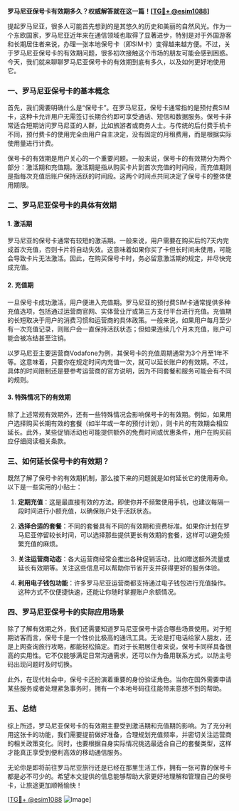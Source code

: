 **罗马尼亚保号卡有效期多久？权威解答就在这一篇！[[TG💪+ @esim1088](https://t.me/s/esim1088)]**

提起罗马尼亚，很多人可能首先想到的是其悠久的历史和美丽的自然风光。作为一个东欧国家，罗马尼亚近年来在通信领域也取得了显著进步，特别是对于外国游客和长期居住者来说，办理一张本地保号卡（即SIM卡）变得越来越方便。不过，关于罗马尼亚保号卡的有效期问题，很多初次接触这个市场的朋友可能会感到困惑。今天，我们就来聊聊罗马尼亚保号卡的有效期到底有多久，以及如何更好地使用它。

### 一、罗马尼亚保号卡的基本概念

首先，我们需要明确什么是“保号卡”。在罗马尼亚，保号卡通常指的是预付费SIM卡，这种卡允许用户无需签订长期合约即可享受通话、短信和数据服务。保号卡非常适合短期访问罗马尼亚的人群，比如旅游者或商务人士。与传统的后付费手机卡不同，预付费卡的使用完全由用户自主决定，没有固定的月租费用，而是根据实际使用量进行计费。

保号卡的有效期是用户关心的一个重要问题。一般来说，保号卡的有效期分为两个部分：激活期和充值期。激活期是指从购买卡片到首次充值的时间段，而充值期则是指每次充值后账户保持活跃的时间段。这两个时间点共同决定了保号卡的整体使用期限。

### 二、罗马尼亚保号卡的具体有效期

#### 1. 激活期
罗马尼亚的保号卡通常有较短的激活期。一般来说，用户需要在购买后的7天内完成首次充值，否则卡片将自动失效。这意味着如果你买了卡但长时间未使用，可能会导致卡片无法激活。因此，在购买保号卡时，务必留意激活期的规定，并尽快完成充值。

#### 2. 充值期
一旦保号卡成功激活，用户便进入充值期。罗马尼亚的预付费SIM卡通常提供多种充值选项，包括通过运营商官网、实体营业厅或第三方支付平台进行充值。充值期的长短取决于用户的消费习惯和运营商的具体政策。一般来说，如果用户每月至少有一次充值记录，则账户会一直保持活跃状态；但如果连续几个月未充值，账户可能会被冻结甚至注销。

以罗马尼亚主要运营商Vodafone为例，其保号卡的充值周期通常为3个月至1年不等。这意味着，只要你在规定时间内充值一次，就可以延长账户的有效期。不过，具体的时间限制还是要参考运营商的官方说明，因为不同套餐和服务可能会有不同的规则。

#### 3. 特殊情况下的有效期
除了上述常规有效期外，还有一些特殊情况会影响保号卡的有效期。例如，如果用户选择购买长期有效的套餐（如半年或一年的预付计划），则卡片的有效期会相应延长。此外，某些促销活动也可能提供额外的免费时间或优惠条件，用户在购买前应仔细阅读相关条款。

### 三、如何延长保号卡的有效期？

既然了解了保号卡的有效期机制，那么接下来的问题就是如何延长它的使用寿命。以下是一些实用的小贴士：

1. **定期充值**：这是最直接有效的方法。即使你并不频繁使用手机，也建议每隔一段时间进行小额充值，以确保账户处于活跃状态。
   
2. **选择合适的套餐**：不同的套餐具有不同的有效期和资费标准。如果你计划在罗马尼亚停留较长时间，可以选择那些提供更长有效期的套餐，这样可以避免频繁充值的麻烦。

3. **关注运营商动态**：各大运营商经常会推出各种促销活动，比如赠送额外流量或延长有效期等。关注这些信息可以帮助你节省开支并获得更好的服务体验。

4. **利用电子钱包功能**：许多罗马尼亚运营商都支持通过电子钱包进行充值操作。这种方式不仅便捷快速，还能让你随时掌握账户余额情况。

### 四、罗马尼亚保号卡的实际应用场景

除了了解有效期之外，我们还需要知道罗马尼亚保号卡适合哪些场景使用。对于短期访客而言，保号卡是一个性价比极高的通讯工具。无论是打电话给家人朋友，还是上网查询旅行攻略，都能轻松搞定。而对于长期居住者来说，保号卡同样具备很高的实用性。它不仅能够满足日常沟通需求，还可以作为备用联系方式，以防主号码出现问题时及时切换。

此外，在现代社会中，保号卡还扮演着重要的身份验证角色。当你在国外需要申请某些服务或者处理紧急事务时，拥有一个本地号码往往能带来意想不到的帮助。

### 五、总结

综上所述，罗马尼亚保号卡的有效期主要受到激活期和充值期的影响。为了充分利用这张卡的功能，我们需要提前做好准备，合理规划充值频率，并密切关注运营商的相关政策变化。同时，也要根据自身实际情况挑选最适合自己的套餐类型，这样才能真正享受到便利高效的移动通信服务。

无论你是即将前往罗马尼亚旅行还是已经在那里生活工作，拥有一张可靠的保号卡都是必不可少的。希望本文提供的信息能够帮助大家更好地理解和管理自己的保号卡，让旅途更加顺畅愉快！

[[TG💪+ @esim1088](https://t.me/s/esim1088) ![Image](https://i.postimg.cc/4NQfJmqS/Snipaste-2025-05-13-00-14-12.png)]
